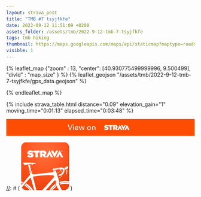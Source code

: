 ```yaml
---
layout: strava_post
title: "TMB #7 tsyjfkfe"
date: 2022-09-12 11:51:09 +0200
assets_folder: /assets/tmb/2022-9-12-tmb-7-tsyjfkfe
tags: tmb hiking
thumbnail: https://maps.googleapis.com/maps/api/staticmap?maptype=roadmap&path=enc:&key=AIzaSyC1MId7bFpkLXNAaYhBSTb8jLyiSqzbDtM&size=400x400
visible: 1
---
```

[//]: # "TMB #7 tsyjfkfe"


{% leaflet_map {"zoom" : 13,
                  "center": [40.930775499999996, 9.500499],
                 "divId" : "map_size" } %}
    {% leaflet_geojson "/assets/tmb/2022-9-12-tmb-7-tsyjfkfe/gps_data.geojson" %}

{% endleaflet_map %}





{% include strava_table.html distance="0.09" elevation_gain="1" moving_time="0:01:13" elapsed_time="0:03:48" %}

[![](/assets/strava.jpg)](https://www.strava.com/activities/7795581189)



[//]: # ( ![image tooltip here](/assets/image.png) )